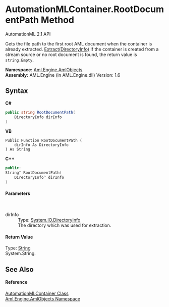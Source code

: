 # AutomationMLContainer.RootDocumentPath Method 
AutomationML 2.1 API 

Gets the file path to the first root AML document when the container is already extracted. <a href="M_Aml_Engine_AmlObjects_AutomationMLContainer_Extract">Extract(DirectoryInfo)</a> If the container is created from a stream source or no root document is found, the return value is `string.Empty`.

**Namespace:**&nbsp;<a href="N_Aml_Engine_AmlObjects">Aml.Engine.AmlObjects</a><br />**Assembly:**&nbsp;AML.Engine (in AML.Engine.dll) Version: 1.6

## Syntax

**C#**<br />
``` C#
public string RootDocumentPath(
	DirectoryInfo dirInfo
)
```

**VB**<br />
``` VB
Public Function RootDocumentPath ( 
	dirInfo As DirectoryInfo
) As String
```

**C++**<br />
``` C++
public:
String^ RootDocumentPath(
	DirectoryInfo^ dirInfo
)
```


#### Parameters
&nbsp;<dl><dt>dirInfo</dt><dd>Type: <a href="https://docs.microsoft.com/dotnet/api/system.io.directoryinfo" target="_parent" rel="noopener noreferrer">System.IO.DirectoryInfo</a><br />The directory which was used for extraction.</dd></dl>

#### Return Value
Type: <a href="https://docs.microsoft.com/dotnet/api/system.string" target="_parent" rel="noopener noreferrer">String</a><br />System.String.

## See Also


#### Reference
<a href="T_Aml_Engine_AmlObjects_AutomationMLContainer">AutomationMLContainer Class</a><br /><a href="N_Aml_Engine_AmlObjects">Aml.Engine.AmlObjects Namespace</a><br />